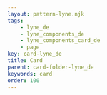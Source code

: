 ```yaml
---
layout: pattern-lyne.njk
tags: 
    - lyne_de
    - lyne_components_de
    - lyne_components_card_de
    - page
key: card-lyne_de
title: Card
parent: card-folder-lyne_de
keywords: card
order: 100
---
```

